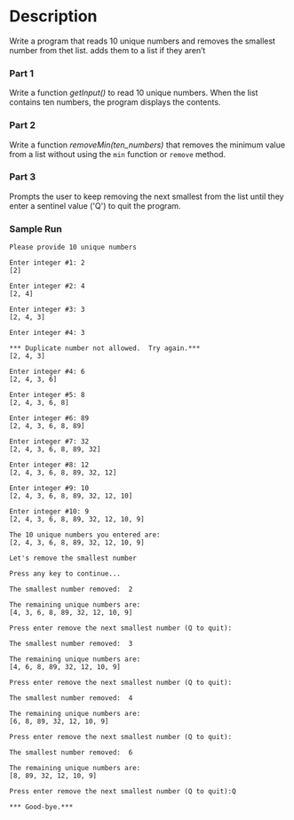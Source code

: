 # Description

Write a program that reads 10 unique numbers and removes the smallest number from thet list.
adds them to a list if they aren’t 
### Part 1
Write a function *getInput()* to read 10 unique numbers. When the list contains ten numbers, 
the program displays the contents.

### Part 2
Write a function *removeMin(ten_numbers)* that removes the minimum value from a list 
without using the `min` function or `remove` method.

### Part 3
Prompts the user to keep removing the next smallest from the list until they
enter a sentinel value ('Q') to quit the program.

### Sample Run
```
Please provide 10 unique numbers

Enter integer #1: 2
[2]

Enter integer #2: 4
[2, 4]

Enter integer #3: 3
[2, 4, 3]

Enter integer #4: 3

*** Duplicate number not allowed.  Try again.***
[2, 4, 3]

Enter integer #4: 6
[2, 4, 3, 6]

Enter integer #5: 8
[2, 4, 3, 6, 8]

Enter integer #6: 89
[2, 4, 3, 6, 8, 89]

Enter integer #7: 32
[2, 4, 3, 6, 8, 89, 32]

Enter integer #8: 12
[2, 4, 3, 6, 8, 89, 32, 12]

Enter integer #9: 10
[2, 4, 3, 6, 8, 89, 32, 12, 10]

Enter integer #10: 9
[2, 4, 3, 6, 8, 89, 32, 12, 10, 9]

The 10 unique numbers you entered are:
[2, 4, 3, 6, 8, 89, 32, 12, 10, 9]

Let's remove the smallest number

Press any key to continue...

The smallest number removed:  2

The remaining unique numbers are:
[4, 3, 6, 8, 89, 32, 12, 10, 9]

Press enter remove the next smallest number (Q to quit):

The smallest number removed:  3

The remaining unique numbers are:
[4, 6, 8, 89, 32, 12, 10, 9]

Press enter remove the next smallest number (Q to quit):

The smallest number removed:  4

The remaining unique numbers are:
[6, 8, 89, 32, 12, 10, 9]

Press enter remove the next smallest number (Q to quit):

The smallest number removed:  6

The remaining unique numbers are:
[8, 89, 32, 12, 10, 9]

Press enter remove the next smallest number (Q to quit):Q

*** Good-bye.***
```
